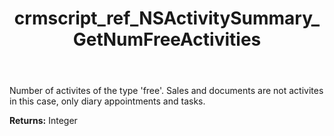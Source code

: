 ﻿---
title: crmscript_ref_NSActivitySummary_GetNumFreeActivities
description: Integer NSActivitySummary.GetNumFreeActivities()
intellisense: NSActivitySummary.GetNumFreeActivities
keywords: NSActivitySummary, GetNumFreeActivities
so.topic: reference
---

Number of activites of the type 'free'. Sales and documents are not activites in this case, only diary appointments and tasks.

**Returns:** Integer


